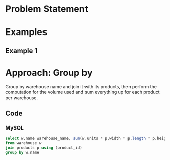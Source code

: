 # Problem Statement

# Examples
## Example 1

# Approach: Group by
Group by warehouse name and join it with its products, then perform the computation for the volume used and sum everything up for each product per warehouse.
## Code
### MySQL
```sql
select w.name warehouse_name, sum(w.units * p.width * p.length * p.height) volume
from warehouse w
join products p using (product_id)
group by w.name
```